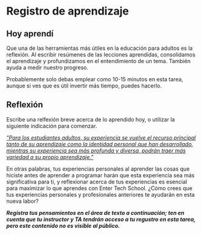 ﻿# Registro de aprendizaje

## Hoy aprendí

Que una de las herramientas más útiles en la educación para adultos es la reflexión. Al escribir resúmenes de las lecciones aprendidas, consolidamos el aprendizaje y profundizamos en el entendimiento de un tema. También ayuda a medir nuestro progreso.

Probablemente solo debas emplear como 10-15 minutos en esta tarea, aunque si ves que es útil invertir más tiempo, puedes hacerlo.

## Reflexión

Escribe una relfexión breve acerca de lo aprendido hoy, o utilizar la siguiente indicación para comenzar.

[*"Para los estudiantes adultos, su experiencia se vuelve el recurso principal tanto de su aprendizaje como la identidad personal que han desarrollado, mientras su experiencia sea más profunda y diversa, podrán traer más variedad a su propio aprendizaje."*](https://elearningindustry.com/pedagogy-vs-andragogy-in-elearning-can-you-tell-the-difference)

En otras palabras, tus experiencias personales al aprender las cosas que hiciste antes de aprender a programar harán que esta experiencia sea más significativa para ti, y reflexionar acerca de tus experiencias es esencial para maximizar lo que aprendes con Enter Tech School. ¿Cómo crees que tus experiencias personales y profesionales anteriores te ayudarán en esta nueva labor?

***Registra tus pensamientos en el área de texto a continuación; ten en cuenta que tu instructor y TA tendrán acceso a tu regustro en esta tarea, pero este contenido no es visible al público.***
